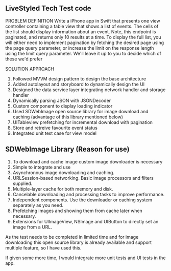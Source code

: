 ## LiveStyled Tech Test code

PROBLEM DEFINITION
Write a iPhone app in Swift that presents one view controller containing a table view that shows a list of events. The cells of the list should display information about an event.
Note, this endpoint is paginated, and returns only 10 results at a time. To display the full list, you will either need to implement pagination by fetching the desired page using the page query parameter, or increase the limit on the response length using the limit query parameter. We'll leave it up to you to decide which of these we'd prefer 

SOLUTION APPROACH
1. Followed MVVM design pattern to design the base architecture
2. Added autolayout and storyboard to dynamically design the UI
3. Designed the data service layer integrating network handler and storage handler
4. Dynamically parsing JSON with JSONDecoder
5. Custom component to display loading indicator
6. Used SDWebImage open source library for image download and caching (advantage of this library mentioned below)
7. UITableview prefetching for incremental download with pagination
8. Store and retreive favourite event status
9. Integrated unit test case for view model

## SDWebImage Library (Reason for use)

1. To download and cache image custom image downloader is necessary
2. Simple to integrate and use
3. Asynchronous image downloading and caching.
4. URLSession-based networking. Basic image processors and filters supplied.
5. Multiple-layer cache for both memory and disk.
6. Cancelable downloading and processing tasks to improve performance.
7. Independent components. Use the downloader or caching system separately as you need.
8. Prefetching images and showing them from cache later when necessary.
9. Extensions for UIImageView, NSImage and UIButton to directly set an image from a URL.

As the test needs to be completed in limited time and for image downloading this open source library is already available and support multiple feature, so I have used this. 

If given some more time, I would integrate more unit tests and UI tests in the app.




